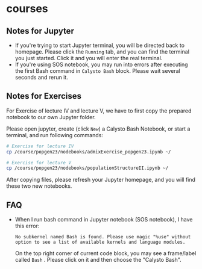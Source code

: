 # courses

## Notes for Jupyter

- If you're trying to start Jupyter terminal, you will be directed back to homepage. Please click the `Running` tab, and you can find the terminal you just started. Click it and you will enter the real terminal.
- If you're using SOS notebook, you may run into errors after executing the first Bash command in `Calysto Bash` block. Please wait several seconds and rerun it.

## Notes for Exercises

For Exercise of lecture IV and lecture V, we have to first copy the prepared notebook to our own Jupyter folder.

Please open jupyter, create (click `New`) a Calysto Bash Notebook, or start a terminal, and run following commands:

```bash
# Exercise for lecture IV
cp /course/popgen23/nodebooks/admixExercise_popgen23.ipynb ~/

# Exercise for lecture V
cp /course/popgen23/nodebooks/populationStructureII.ipynb ~/
```

After copying files, please refresh your Jupyter homepage, and you will find these two new notebooks.

## FAQ

- When I run bash command in Jupyter notebook (SOS notebook), I have this error:

    ```text
    No subkernel named Bash is found. Please use magic "%use" without option to see a list of available kernels and language modules.
    ```

    On the top right corner of current code block, you may see a frame/label called `Bash` . Please click on it and then choose the "Calysto Bash".
